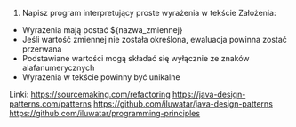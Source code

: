 1. Napisz program interpretujący proste wyrażenia w tekście
Założenia:
- Wyrażenia mają postać ${nazwa_zmiennej}
- Jeśli wartość zmiennej nie została określona, ewaluacja powinna zostać przerwana
- Podstawiane wartości mogą składać się wyłącznie ze znaków alafanumerycznych
- Wyrażenia w tekście powinny być unikalne



Linki:
https://sourcemaking.com/refactoring
https://java-design-patterns.com/patterns
https://github.com/iluwatar/java-design-patterns
https://github.com/iluwatar/programming-principles
